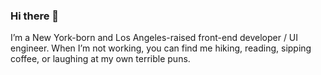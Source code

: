 ### Hi there 👋

I’m a New York-born and Los Angeles-raised front-end developer / UI engineer. When I’m not working, you can find me hiking, reading, sipping coffee, or laughing at my own terrible puns.

<!--
**itsjustmath/itsjustmath** is a ✨ _special_ ✨ repository because its `README.md` (this file) appears on your GitHub profile.

Here are some ideas to get you started:

- 🔭 I’m currently working on ...
- 🌱 I’m currently learning ...
- 👯 I’m looking to collaborate on ...
- 🤔 I’m looking for help with ...
- 💬 Ask me about ...
- 📫 How to reach me: ...
- 😄 Pronouns: ...
- ⚡ Fun fact: ...
-->
